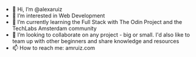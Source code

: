 - 👋 Hi, I’m @alexaruiz
- 👀 I’m interested in Web Development
- 🌱 I’m currently learning the Full Stack with The Odin Project and the TechLabs Amsterdam community
- 💞️ I’m looking to collaborate on any project - big or small. I'd also like to team up with other beginners and share knowledge and resources
- 📫 How to reach me: amruiz.com

<!---
alexaruiz/alexaruiz is a ✨ special ✨ repository because its `README.md` (this file) appears on your GitHub profile.
You can click the Preview link to take a look at your changes.
--->
